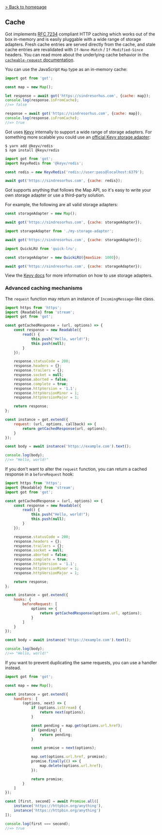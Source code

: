 [> Back to homepage](../readme.md#documentation)

## Cache

Got implements [RFC 7234](https://httpwg.org/specs/rfc7234.html) compliant HTTP caching which works out of the box in-memory and is easily pluggable with a wide range of storage adapters. Fresh cache entries are served directly from the cache, and stale cache entries are revalidated with `If-None-Match` / `If-Modified-Since` headers. You can read more about the underlying cache behavior in the [`cacheable-request` documentation](https://github.com/lukechilds/cacheable-request).

You can use the JavaScript `Map` type as an in-memory cache:

```js
import got from 'got';

const map = new Map();

let response = await got('https://sindresorhus.com', {cache: map});
console.log(response.isFromCache);
//=> false

response = await got('https://sindresorhus.com', {cache: map});
console.log(response.isFromCache);
//=> true
```

Got uses [Keyv](https://github.com/lukechilds/keyv) internally to support a wide range of storage adapters. For something more scalable you could use an [official Keyv storage adapter](https://github.com/lukechilds/keyv#official-storage-adapters):

```
$ yarn add @keyv/redis
$ npm install @keyv/redis
```

```js
import got from 'got';
import KeyvRedis from '@keyv/redis';

const redis = new KeyvRedis('redis://user:pass@localhost:6379');

await got('https://sindresorhus.com', {cache: redis});
```

Got supports anything that follows the Map API, so it's easy to write your own storage adapter or use a third-party solution.

For example, the following are all valid storage adapters:

```js
const storageAdapter = new Map();

await got('https://sindresorhus.com', {cache: storageAdapter});
```

```js
import storageAdapter from './my-storage-adapter';

await got('https://sindresorhus.com', {cache: storageAdapter});
```

```js
import QuickLRU from 'quick-lru';

const storageAdapter = new QuickLRU({maxSize: 1000});

await got('https://sindresorhus.com', {cache: storageAdapter});
```

View the [Keyv docs](https://github.com/lukechilds/keyv) for more information on how to use storage adapters.

### Advanced caching mechanisms

The `request` function may return an instance of `IncomingMessage`-like class.

```js
import https from 'https';
import {Readable} from 'stream';
import got from 'got';

const getCachedResponse = (url, options) => {
	const response = new Readable({
		read() {
			this.push("Hello, world!");
			this.push(null);
		}
	});

	response.statusCode = 200;
	response.headers = {};
	response.trailers = {};
	response.socket = null;
	response.aborted = false;
	response.complete = true;
	response.httpVersion = '1.1';
	response.httpVersionMinor = 1;
	response.httpVersionMajor = 1;

	return response;
};

const instance = got.extend({
	request: (url, options, callback) => {
		return getCachedResponse(url, options);
	}
});

const body = await instance('https://example.com').text();

console.log(body);
//=> "Hello, world!"
```

If you don't want to alter the `request` function, you can return a cached response in a `beforeRequest` hook:

```js
import https from 'https';
import {Readable} from 'stream';
import got from 'got';

const getCachedResponse = (url, options) => {
	const response = new Readable({
		read() {
			this.push("Hello, world!");
			this.push(null);
		}
	});

	response.statusCode = 200;
	response.headers = {};
	response.trailers = {};
	response.socket = null;
	response.aborted = false;
	response.complete = true;
	response.httpVersion = '1.1';
	response.httpVersionMinor = 1;
	response.httpVersionMajor = 1;

	return response;
};

const instance = got.extend({
	hooks: {
		beforeRequest: [
			options => {
				return getCachedResponse(options.url, options);
			}
		]
	}
});

const body = await instance('https://example.com').text();

console.log(body);
//=> "Hello, world!"
```

If you want to prevent duplicating the same requests, you can use a handler instead.

```js
import got from 'got';

const map = new Map();

const instance = got.extend({
	handlers: [
		(options, next) => {
			if (options.isStream) {
				return next(options);
			}

			const pending = map.get(options.url.href);
			if (pending) {
				return pending;
			}

			const promise = next(options);

			map.set(options.url.href, promise);
			promise.finally(() => {
				map.delete(options.url.href);
			});

			return promise;
		}
	]
});

const [first, second] = await Promise.all([
	instance('https://httpbin.org/anything'),
	instance('https://httpbin.org/anything')
]);

console.log(first === second);
//=> true
```
